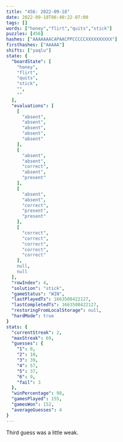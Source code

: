 ```yaml
---
title: "456: 2022-09-18"
date: 2022-09-18T06:40:22-07:00
tags: []
words: ["honey","flirt","quits","stick"]
puzzles: [456]
hashes: ["AAAAAAACAPAACPPCCCCCXXXXXXXXXX"]
firsthashes: ["AAAAA"]
shifts: ["yaqlu"]
state: {
  "boardState": [
    "honey",
    "flirt",
    "quits",
    "stick",
    "",
    ""
  ],
  "evaluations": [
    [
      "absent",
      "absent",
      "absent",
      "absent",
      "absent"
    ],
    [
      "absent",
      "absent",
      "correct",
      "absent",
      "present"
    ],
    [
      "absent",
      "absent",
      "correct",
      "present",
      "present"
    ],
    [
      "correct",
      "correct",
      "correct",
      "correct",
      "correct"
    ],
    null,
    null
  ],
  "rowIndex": 4,
  "solution": "stick",
  "gameStatus": "WIN",
  "lastPlayedTs": 1663508422127,
  "lastCompletedTs": 1663508422127,
  "restoringFromLocalStorage": null,
  "hardMode": true
}
stats: {
  "currentStreak": 2,
  "maxStreak": 69,
  "guesses": {
    "1": 0,
    "2": 10,
    "3": 39,
    "4": 57,
    "5": 37,
    "6": 9,
    "fail": 3
  },
  "winPercentage": 98,
  "gamesPlayed": 155,
  "gamesWon": 152,
  "averageGuesses": 4
}
---
```


<!-- more -->
Third guess was a little weak.
